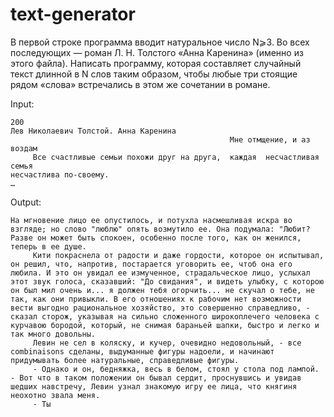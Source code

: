 # text-generator
В первой строке программа вводит натуральное число N⩾3. Во всех последующих — роман Л. Н. Толстого «Анна Каренина» (именно из этого файла). Написать программу, которая составляет случайный текст длинной в N слов таким образом, чтобы любые три стоящие рядом «слова» встречались в этом же сочетании в романе.

Input:
```
200
Лев Николаевич Толстой. Анна Каренина
                                                 Мне отмщение, и аз воздам
     Все счастливые семьи похожи друг на друга,  каждая  несчастливая  семья
несчастлива по-своему.
…
```

Output:
```
На мгновение лицо ее опустилось, и потухла насмешливая искра во взгляде; но слово "люблю" опять возмутило ее. Она подумала: "Любит? Разве он может быть спокоен, особенно после того, как он женился, теперь в ее душе. 
     Кити покраснела от радости и даже гордости, которое он испытывал, он решил, что, напротив, постарается уговорить ее, чтоб она его любила. И это он увидал ее измученное, страдальческое лицо, услыхал этот звук голоса, сказавший: "До свидания", и видеть улыбку, с которою он был мил очень и... я должен тебя огорчить... не скучал о тебе, не так, как они привыкли. В его отношениях к рабочим нет возможности вести выгодно рациональное хозяйство, это совершенно справедливо, - сказал сторож, указывая на сильно сложенного широкоплечего человека с курчавою бородой, который, не снимая бараньей шапки, быстро и легко и так много довольны. 
     Левин не сел в коляску, и кучер, очевидно недовольный, - все combinaisons сделаны, выдуманные фигуры надоели, и начинают придумывать более натуральные, справедливые фигуры. 
     - Однако и он, бедняжка, весь в белом, стоял у стола под лампой. - Вот что в таком положении он бывал сердит, проснувшись и увидав шедших навстречу, Левин узнал знакомую игру ее лица, что княгиня неохотно звала меня. 
     - Ты
```
